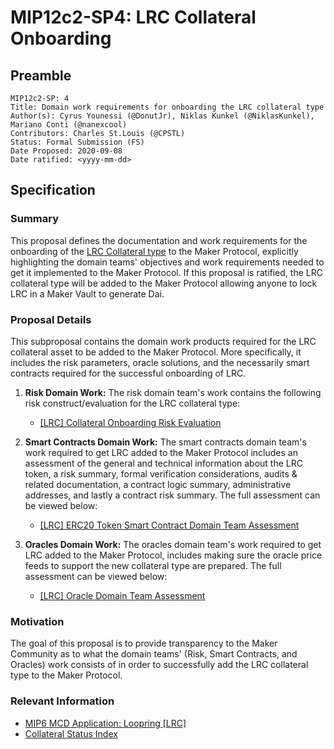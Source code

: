 # MIP12c2-SP4: LRC Collateral Onboarding

## Preamble

```
MIP12c2-SP: 4
Title: Domain work requirements for onboarding the LRC collateral type
Author(s): Cyrus Younessi (@DonutJr), Niklas Kunkel (@NiklasKunkel), Mariano Conti (@nanexcool)
Contributors: Charles St.Louis (@CPSTL)
Status: Formal Submission (FS)
Date Proposed: 2020-09-08
Date ratified: <yyyy-mm-dd>
```

## Specification

### Summary

This proposal defines the documentation and work requirements for the onboarding of the [LRC Collateral type](https://etherscan.io/token/0xbbbbca6a901c926f240b89eacb641d8aec7aeafd#readContract) to the Maker Protocol, explicitly highlighting the domain teams' objectives and work requirements needed to get it implemented to the Maker Protocol. If this proposal is ratified, the LRC collateral type will be added to the Maker Protocol allowing anyone to lock LRC in a Maker Vault to generate Dai.


### Proposal Details

This subproposal contains the domain work products required for the LRC collateral asset to be added to the Maker Protocol. More specifically, it includes the risk parameters, oracle solutions, and the necessarily smart contracts required for the successful onboarding of LRC.

1. **Risk Domain Work:** The risk domain team's work contains the following risk construct/evaluation for the LRC collateral type:
    - [[LRC] Collateral Onboarding Risk Evaluation](https://forum.makerdao.com/t/lrc-mip12c2-sp2-collateral-onboarding-risk-evaluation/3549)

2. **Smart Contracts Domain Work:** The smart contracts domain team's work required to get LRC added to the Maker Protocol includes an assessment of the general and technical information about the LRC token, a risk summary, formal verification considerations, audits & related documentation, a contract logic summary, administrative addresses, and lastly a contract risk summary. The full assessment can be viewed below:

    - [[LRC] ERC20 Token Smart Contract Domain Team Assessment](https://forum.makerdao.com/t/lrc-erc20-token-sc-domain-team-assessment/3471)

3. **Oracles Domain Work:** The oracles domain team's work required to get LRC added to the Maker Protocol, includes making sure the oracle price feeds to support the new collateral type are prepared. The full assessment can be viewed below:

    - [[LRC] Oracle Domain Team Assessment](https://forum.makerdao.com/t/mip10c3-sp5-proposal-lrcusd-oracle-collateral-onboarding-oracle-assessment/3540)

### Motivation

The goal of this proposal is to provide transparency to the Maker Community as to what the domain teams' (Risk, Smart Contracts, and Oracles) work consists of in order to successfully add the LRC collateral type to the Maker Protocol.

### Relevant Information

- [MIP6 MCD Application: Loopring [LRC]](https://forum.makerdao.com/t/lrc-mip6-collateral-onboarding-application/2935)
- [Collateral Status Index](https://forum.makerdao.com/t/collateral-status-index/2231)


